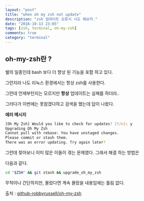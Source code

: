 ```yaml
---
layout: "post"
title: "when oh my zsh not update"
description: "zsh 업데이트 오류시 시도 해보자."
date: "2016-10-13 23:05"
tags: [zsh, terminal, oh-my-zsh]
comments: true
category: "terminal"
---
```



## oh-my-zsh란 ?

쉘의 일종인데 bash 보다 더 향상 된 기능을 포함 하고 있다.

그런지라 나도 리눅스 환경에서는 항상 zsh를 사용한다.

그런데 언제부턴지는 모르지만 **항상** 업데이트는 실패를 하더라..

그러다가 이번에는 못참겠다하고 검색을 했는데 답이 나왔다.

**에러 메시지**

```bash
[Oh My Zsh] Would you like to check for updates? [Y/n]: y
Upgrading Oh My Zsh
Cannot pull with rebase: You have unstaged changes.
Please commit or stash them.
There was an error updating. Try again later?
```

그런데 찾아보니 이미 많은 이들이 겪는 문제였다. 그래서 해결 하는 방법은

다음과 같다.

```bash
cd "$ZSH" && git stash && upgrade_oh_my_zsh
```

무척이나 간단하지만, 몰랐다면 계속 몰랐을 내용임에는 틀림 없다.

출처 : [github-robbyrussell/oh-my-zsh](https://github.com/robbyrussell/oh-my-zsh/issues/1984)
